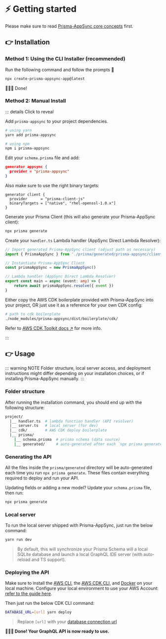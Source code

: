# ⚡️ Getting started

Please make sure to read [Prisma-AppSync core concepts](/essentials/concept) first.

## 👉 Installation

### Method 1: Using the CLI Installer (recommended)

Run the following command and follow the prompts 🙂

```bash
npx create-prisma-appsync-app@latest
```

🚀🚀🚀 Done! 

### Method 2: Manual Install

::: details Click to reveal

Add `prisma-appsync` to your project dependencies.

```bash
# using yarn
yarn add prisma-appsync

# using npm
npm i prisma-appsync
```

Edit your `schema.prisma` file and add:

```json
generator appsync {
  provider = "prisma-appsync"
}
```

Also make sure to use the right binary targets:

```json{3}
generator client {
  provider      = "prisma-client-js"
  binaryTargets = ["native", "rhel-openssl-1.0.x"]
}
```

Generate your Prisma Client (this will also generate your Prisma-AppSync client):

```bash
npx prisma generate
```

Create your `handler.ts` Lambda handler (AppSync Direct Lambda Resolver):

```ts
// Import generated Prisma-AppSync client (adjust path as necessary)
import { PrismaAppSync } from './prisma/generated/prisma-appsync/client'

// Instantiate Prisma-AppSync Client
const prismaAppSync = new PrismaAppSync()

// Lambda handler (AppSync Direct Lambda Resolver)
export const main = async (event: any) => {
    return await prismaAppSync.resolve({ event })
}
```

Either copy the AWS CDK boilerplate provided with Prisma-AppSync into your project, OR just use it as a reference for your own CDK config:

```bash
# path to cdk boilerplate
./node_modules/prisma-appsync/dist/boilerplate/cdk/
```

Refer to [AWS CDK Toolkit docs ↗](https://docs.aws.amazon.com/cdk/v2/guide/cli.html) for more info.

:::

## 👉 Usage

::: warning NOTE
Folder structure, local server access, and deployment instructions might differ depending on your installation choices, or if installing Prisma-AppSync manually.
:::

### Folder structure

After running the installation command, you should end up with the following structure:

```bash
project/
  |__ handler.ts  # lambda function handler (API resolver)
  |__ server.ts   # local server (for dev)
  |__ cdk/        # AWS CDK deploy boilerplate
  |__ prisma/
    |__ schema.prisma  # prisma schema (data source)
    |__ generated/     # auto-generated after each `npx prisma generate`
```

### Generating the API

All the files inside the `prisma/generated` directory will be auto-generated each time you run `npx prisma generate`. These files contain everything required to deploy and run your API.

Updating fields or adding a new model? Update your `schema.prisma` file, then run:

```bash
npx prisma generate
```

### Local server

To run the local server shipped with Prisma-AppSync, just run the below command:

```bash
yarn run dev
```

> By default, this will synchronize your Prisma Schema will a local SQLite database and launch a local GraphQL IDE server (with auto-reload and TS support).

### Deploying the API

Make sure to install the [AWS CLI](https://docs.aws.amazon.com/cli/latest/userguide/getting-started-install.html), the [AWS CDK CLI](https://docs.aws.amazon.com/cdk/v2/guide/getting_started.html#getting_started_install), and [Docker](https://docs.docker.com/get-docker/) on your local machine. Configure your local environment to use your AWS Account: [refer to the guide here](https://docs.aws.amazon.com/cdk/v2/guide/cli.html#cli-environment). 

Then just run the below CDK CLI command:

```bash
DATABASE_URL=[url] yarn deploy
```

> Replace `[url]` with your [database connection url](https://www.prisma.io/docs/reference/database-reference/connection-urls)

**🚀🚀🚀 Done! Your GraphQL API is now ready to use.**